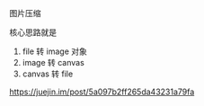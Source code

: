 图片压缩

核心思路就是
1. file 转 image 对象
2. image 转 canvas
3. canvas 转 file

https://juejin.im/post/5a097b2ff265da43231a79fa

